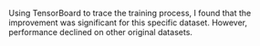 Using TensorBoard to trace the training process, I found that the improvement was significant for this specific dataset. However, performance declined on other original datasets.
